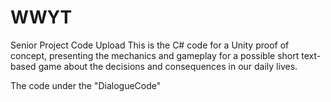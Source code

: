 # WWYT
Senior Project Code Upload
This is the C# code for a Unity proof of concept, presenting the mechanics and gameplay for a 
possible short text-based game about the decisions and consequences in our daily lives.

The code under the "DialogueCode"
